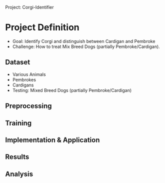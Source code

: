 Project: Corgi-Identifier

# Project Definition
- Goal: Identify Corgi and distinguish between Cardigan and Pembroke 
- Challenge: How to treat Mix Breed Dogs (partially Pembroke/Cardigan). 

## Dataset
- Various Animals 
- Pembrokes
- Cardigans
- Testing: Mixed Breed Dogs (partially Pembroke/Cardigan)

## Preprocessing

## Training

## Implementation & Application 

## Results 

## Analysis 

## 